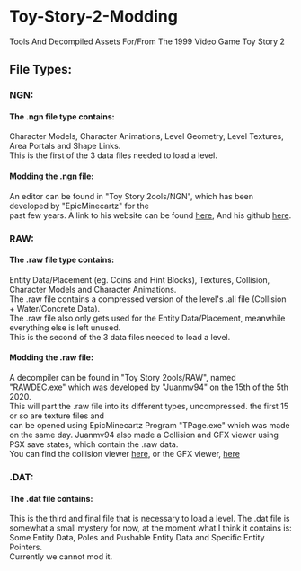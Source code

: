 # Toy-Story-2-Modding
Tools And Decompiled Assets For/From The 1999 Video Game Toy Story 2

## File Types:

### NGN:
#### The .ngn file type contains:
Character Models, Character Animations, Level Geometry, Level Textures, Area Portals and Shape Links.  
This is the first of the 3 data files needed to load a level.  
#### Modding the .ngn file:
An editor can be found in "Toy Story 2ools/NGN", which has been developed by "EpicMinecartz" for the  
past few years. A link to his website can be found [here](http://emc.x10.mx/), And his github [here](https://github.com/EpicMinecartz).
  
  
### RAW:
#### The .raw file type contains:
Entity Data/Placement (eg. Coins and Hint Blocks), Textures, Collision, Character Models and Character Animations.  
The .raw file contains a compressed version of the level's .all file (Collision + Water/Concrete Data).  
The .raw file also only gets used for the Entity Data/Placement, meanwhile everything else is left unused.  
This is the second of the 3 data files needed to load a level.  
#### Modding the .raw file:
A decompiler can be found in "Toy Story 2ools/RAW", named "RAWDEC.exe" which was developed by "Juanmv94" on the 15th of the 5th 2020.  
This will part the .raw file into its different types, uncompressed. the first 15 or so are texture files and  
can be opened using EpicMinecartz Program "TPage.exe" which was made on the same day.
Juanmv94 also made a Collision and GFX viewer using PSX save states, which contain the .raw data.  
You can find the collision viewer [here](https://priceless-pike-6c8ff8.netlify.app/), or the GFX viewer, [here](https://priceless-pike-6c8ff8.netlify.app/indexgfx.html)
  
  
### .DAT:
#### The .dat file contains:
This is the third and final file that is necessary to load a level.
The .dat file is somewhat a small mystery for now, at the moment what I think it contains is:
Some Entity Data, Poles and Pushable Entity Data and Specific Entity Pointers.  
Currently we cannot mod it.
